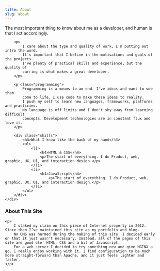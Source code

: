 ```yaml
---
title: About
slug: about
---
```


<div class="about-me">
	<div class="my-big-dumb-faces"></div>
	<div class="all-about-me">
		<p class="number-one">
			The most important thing to know about me as a developer, 
			and human is that I act accordingly.
		</p>

		<p>
			I care about the type and quality of work, I'm putting out intro the word.
			It's important that I belive in the motivations and goals of the projects.
			I've plenty of practical skills and experience, but the quality of
			carring is what makes a great developer.
		</p>

		<p class="programming">
			Programming is a means to an end. I've ideas and want to see them
			come to life. I use code to make these ideas to reality.
			I push my self to learn new languages, frameworks, platforms and practicies.
			No language is off limits and I don't shy away from learning difficult
			concepts. Development technologies are in constant flux and love it.
		</p>

		<div class="skills">
			<h3>What I know like the back of my hand</h3>
			<ul>
				<li>
					<h4>HTML & CSS</h4>
					<p>The start of everything. I do Product, web, graphic, UX, UI, and interaction design.</p>
				</li>
				<li>
					<h4>JavaScript</h4>
						<p>The start of everything. I do Product, web, graphic, UX, UI, and interaction design.</p>
				</li>
			</ul>
		</div>
	</div>
</div>

<div class="the-site">
	<h3>About This Site</h3>
	
	<p>
		I staked my claim on this piece of Internet property in 2012. Since then I’ve maintained this site as my portfolio and blog.
		No CMS was harmed during the making of this site. I decided early on that it just wasn't necessary. Instead, all of the pages of this site are good ole' HTML, CSS and a bit of Javascript.
		For a web server I decided to try something new and give NGINX a go. I really enjoy working with it. I find configuration to be much more straight-forward than Apache, and it just feels lighter and faster.
	</p>
</div>